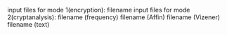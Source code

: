 input files for mode 1(encryption):
		filename
input files for mode 2(cryptanalysis):
		filename (frequency)
		filename (Affin)
		filename (Vizener)
		filename (text)
